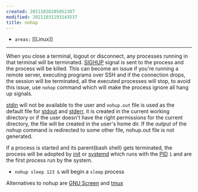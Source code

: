 ```yaml
---
created: 20211028205052387
modified: 20211031193143537
title: nohop
---
```


- `areas:` [[Linux]]

---

When you close a terminal, logout or disconnect, any processes running in that terminal will be terminated. [SIGHUP](#SIGHUP) signal is sent to the process and the process will be killed. This can become an issue if you're running a remote server, executing programs over SSH and if the connection drops, the session will be terminated, all the executed processes will stop, to avoid this issue, use `nohop` command which will make the process ignore all hang up signals.

[stdin](#stdin) will not be available to the user and `nohup.out` file is used as the default file for [stdout](#stdout) and [stderr](#stderr), it is created in the current working directory or if the user doesn't have the right permissions for the current directory, the file will be created in the user's home dir. If the output of the nohup command is redirected to some other file, nohup.out file is not generated.

If a process is started and its parent(bash shell) gets terminated, the process will be adopted by [init](#init) or [systemd](#systemd) which runs with the [PID](#PID) `1` and are the first process run by the system.

- `nohup sleep 123 &` will begin a `sleep` process

Alternatives to nohup are [GNU Screen](https://www.gnu.org/software/screen/) and [tmux](https://github.com/tmux/tmux)
